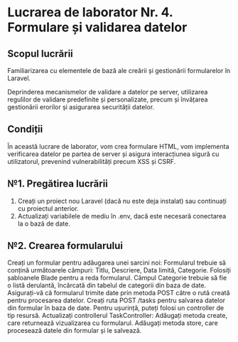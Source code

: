 # Lucrarea de laborator Nr. 4. Formulare și validarea datelor

## Scopul lucrării
Familiarizarea cu elementele de bază ale creării și gestionării formularelor în Laravel.

Deprinderea mecanismelor de validare a datelor pe server, utilizarea regulilor de validare predefinite și personalizate, precum și învățarea gestionării erorilor și asigurarea securității datelor.

## Condiții
În această lucrare de laborator, vom crea formulare HTML, vom implementa verificarea datelor pe partea de server și asigura interacțiunea sigură cu utilizatorul, prevenind vulnerabilități precum XSS și CSRF.


## №1. Pregătirea lucrării
1. Creați un proiect nou Laravel (dacă nu este deja instalat) sau continuați cu proiectul anterior.
2. Actualizați variabilele de mediu în .env, dacă este necesară conectarea la o bază de date.
## №2. Crearea formularului
Creați un formular pentru adăugarea unei sarcini noi:
Formularul trebuie să conțină următoarele câmpuri: Titlu, Descriere, Data limită, Categorie.
Folosiți șabloanele Blade pentru a reda formularul.
Câmpul Categorie trebuie să fie o listă derulantă, încărcată din tabelul de categorii din baza de date.
Asigurați-vă că formularul trimite date prin metoda POST către o rută creată pentru procesarea datelor.
Creați ruta POST /tasks pentru salvarea datelor din formular în baza de date. Pentru ușurință, puteți folosi un controller de tip resursă.
Actualizați controllerul TaskController:
Adăugați metoda create, care returnează vizualizarea cu formularul.
Adăugați metoda store, care procesează datele din formular și le salvează.
